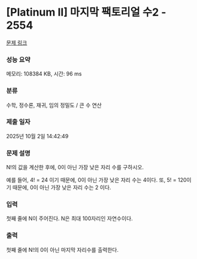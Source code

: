 # [Platinum II] 마지막 팩토리얼 수2 - 2554 

[문제 링크](https://www.acmicpc.net/problem/2554) 

### 성능 요약

메모리: 108384 KB, 시간: 96 ms

### 분류

수학, 정수론, 재귀, 임의 정밀도 / 큰 수 연산

### 제출 일자

2025년 10월 2일 14:42:49

### 문제 설명

<p>N!의 값을 계산한 후에, 0이 아닌 가장 낮은 자리 수를 구하시오.</p>

<p>예를 들어, 4! = 24 이기 때문에, 0이 아닌 가장 낮은 자리 수는 4이다. 또, 5! = 120이기 때문에, 0이 아닌 가장 낮은 자리 수는 2 이다.</p>

### 입력 

 <p class="p1">첫째<span class="s1"> </span>줄에<span class="s1"> N</span>이<span class="s1"> </span>주어진다<span class="s1">. N</span>은<span class="s1"> 최대 100자리인 자연수이다.</span></p>

### 출력 

 <p>첫째 줄에 N!의 0이 아닌 마지막 자리수를 출력한다.</p>

